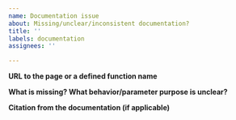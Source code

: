 ```yaml
---
name: Documentation issue
about: Missing/unclear/inconsistent documentation?
title: ''
labels: documentation
assignees: ''

---
```


**URL to the page or a defined function name**


**What is missing? What behavior/parameter purpose is unclear?**


**Citation from the documentation (if applicable)**
